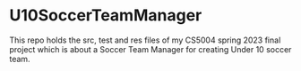 # U10SoccerTeamManager
This repo holds the src, test and res files of my CS5004 spring 2023 final project which is about a Soccer Team Manager for creating Under 10 soccer team.
